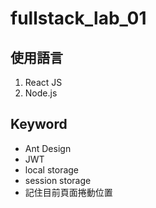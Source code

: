 # fullstack_lab_01
## 使用語言
1. React JS
2. Node.js

## Keyword
* Ant Design  
* JWT  
* local storage  
* session storage  
* 記住目前頁面捲動位置
